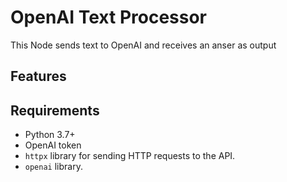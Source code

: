 # OpenAI Text Processor

This Node sends text to OpenAI and receives an anser as output

## Features


## Requirements
- Python 3.7+
- OpenAI token
- `httpx` library for sending HTTP requests to the API.
- `openai` library.

